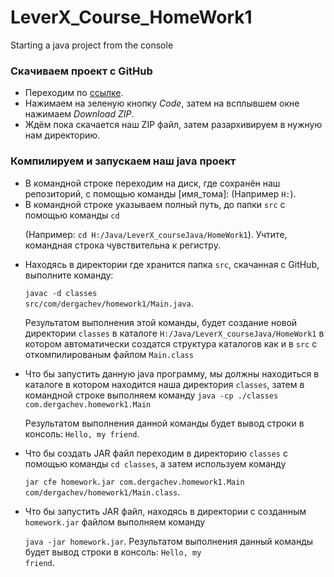 # LeverX_Course_HomeWork1
Starting a java project from the console

<h3>Скачиваем проект с GitHub</h3>
<ul>
<li> Переходим по <a  href = "https://github.com/DergachevDenis/LeverX_Course_HomeWork1">ссылке</a>.</li>

<li> Нажимаем на зеленую кнопку <i>Code</i>, затем на всплывшем окне нажимаем <i>Download ZIP</i>.</li>

<li> Ждём пока скачается наш ZIP файл, затем разархивируем в нужную нам директорию.</li>
</ul>


<h3>Компилируем и запускаем наш java проект</h3>
<ul>
<li> В командной строке переходим на диск, где сохранён наш репозиторий, с помощью команды [имя_тома]: (Например <code>H:</code>). </li>

<li> В командной строке указываем полный путь, до папки <code>src</code> с помощью команды <code>cd</code> 

(Например: <code>cd H:/Java/LeverX_courseJava/HomeWork1</code>). Учтите, командная строка чувствительна к регистру.</li>

<li> Находясь в директории где хранится папка <code>src</code>, скачанная с GitHub, выполните команду:

<code>javac -d classes src/com/dergachev/homework1/Main.java</code>. 

Результатом выполнения этой команды, будет создание новой директории <code>classes</code> в каталоге <code>H:/Java/LeverX_courseJava/HomeWork1</code> в котором автоматически создатся структура каталогов как и в <code>src</code> c откомпилированым файлом <code>Main.class</code></li>

<li> Что бы запустить данную java программу, мы должны находиться в каталоге в котором находится наша директория <code>classes</code>, затем в командной строке выполняем команду <code>java -cp ./classes com.dergachev.homework1.Main</code>

Результатом выполнения данной команды будет вывод строки в консоль: <code>Hello, my friend</code>.</li>

<li> Что бы создать JAR файл переходим в директорию <code>classes</code>  c помощью команды <code>cd classes</code>, а затем используем команду 

<code>jar cfe homework.jar com.dergachev.homework1.Main com/dergachev/homework1/Main.class</code>.</li>

<li> Что бы запустить JAR файл, находясь в директории с созданным <code>homework.jar</code> файлом выполняем команду 

<code>java -jar homework.jar</code>. Результатом выполнения данный команды будет вывод строки в консоль: <code>Hello, my friend</code>.</li>
</ul>
